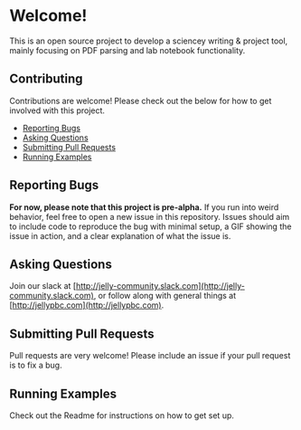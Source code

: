 # Welcome!

This is an open source project to develop a sciencey writing & project tool, mainly focusing on PDF parsing and lab notebook functionality. 


## Contributing

Contributions are welcome! Please check out the below for how to get involved with this project.

* [Reporting Bugs](#reporting-bugs)
* [Asking Questions](#asking-questions)
* [Submitting Pull Requests](#submitting-pull-requests)
* [Running Examples](#running-examples)


## Reporting Bugs

**For now, please note that this project is pre-alpha.** If you run into weird behavior, feel free to open a new issue in this repository. Issues should aim to include code to reproduce the bug with minimal setup, a GIF showing the issue in action, and a clear explanation of what the issue is.


## Asking Questions

Join our slack at [http://jelly-community.slack.com](http://jelly-community.slack.com), or follow along with general things at [http://jellypbc.com](http://jellypbc.com).


## Submitting Pull Requests

Pull requests are very welcome! Please include an issue if your pull request is to fix a bug.

## Running Examples

Check out the Readme for instructions on how to get set up.
